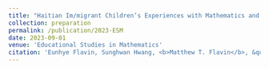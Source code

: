 ```yaml
---
title: "Haitian Im/migrant Children’s Experiences with Mathematics and Parents’ Care in Boston"
collection: preparation
permalink: /publication/2023-ESM
date: 2023-09-01
venue: 'Educational Studies in Mathematics'
citation: 'Eunhye Flavin, Sunghwan Hwang, <b>Matthew T. Flavin</b>, &quot;Haitian Im/migrant Children’s Experiences with Mathematics and Parents’ Care in Boston,&quot; under review in <i>Educational Studies in Mathematics</i>, submitted Sep. 2023.'
---
```

